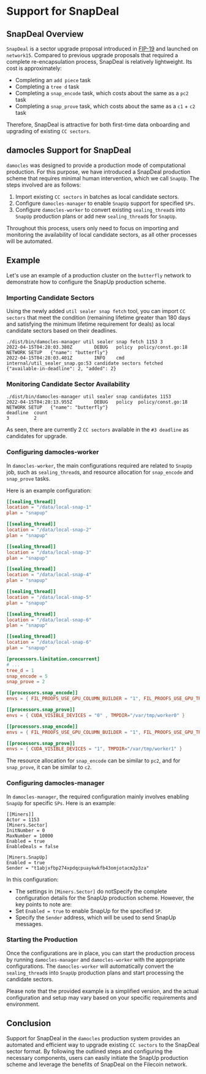 # Support for SnapDeal

## SnapDeal Overview
`SnapDeal` is a sector upgrade proposal introduced in [FIP-19](https://github.com/filecoin-project/FIPs/blob/master/FIPS/fip-0019.md) and launched on `network15`. Compared to previous upgrade proposals that required a complete re-encapsulation process, SnapDeal is relatively lightweight. Its cost is approximately:
- Completing an `add piece` task
- Completing a `tree d` task
- Completing a `snap_encode` task, which costs about the same as a `pc2` task
- Completing a `snap_prove` task, which costs about the same as a `c1` + `c2` task

Therefore, SnapDeal is attractive for both first-time data onboarding and upgrading of existing `CC sectors`.

## damocles Support for SnapDeal
`damocles` was designed to provide a production mode of computational production. For this purpose, we have introduced a SnapDeal production scheme that requires minimal human intervention, which we call `SnapUp`. The steps involved are as follows:

1. Import existing `CC sectors` in batches as local candidate sectors.
2. Configure `damocles-manager` to enable `SnapUp` support for specified `SPs`.
3. Configure `damocles-worker` to convert existing `sealing_thread`s into `SnapUp` production plans or add new `sealing_thread`s for `SnapUp`.

Throughout this process, users only need to focus on importing and monitoring the availability of local candidate sectors, as all other processes will be automated.

## Example
Let's use an example of a production cluster on the `butterfly` network to demonstrate how to configure the SnapUp production scheme.

### Importing Candidate Sectors
Using the newly added `util sealer snap fetch` tool, you can import `CC sectors` that meet the condition (remaining lifetime greater than 180 days and satisfying the minimum lifetime requirement for deals) as local candidate sectors based on their deadlines.
```
./dist/bin/damocles-manager util sealer snap fetch 1153 3
2022-04-15T04:28:03.380Z        DEBUG   policy  policy/const.go:18      NETWORK SETUP   {"name": "butterfly"}
2022-04-15T04:28:03.401Z        INFO    cmd     internal/util_sealer_snap.go:53 candidate sectors fetched        {"available-in-deadline": 2, "added": 2}
```

### Monitoring Candidate Sector Availability
```
./dist/bin/damocles-manager util sealer snap candidates 1153
2022-04-15T04:28:13.955Z        DEBUG   policy  policy/const.go:18      NETWORK SETUP   {"name": "butterfly"}
deadline  count
3         2
```
As seen, there are currently 2 `CC sectors` available in the `#3 deadline` as candidates for upgrade.

### Configuring damocles-worker
In `damocles-worker`, the main configurations required are related to `SnapUp` job, such as `sealing_thread`s, and resource allocation for `snap_encode` and `snap_prove` tasks.

Here is an example configuration:
```toml
[[sealing_thread]]
location = "/data/local-snap-1"
plan = "snapup"

[[sealing_thread]]
location = "/data/local-snap-2"
plan = "snapup"

[[sealing_thread]]
location = "/data/local-snap-3"
plan = "snapup"

[[sealing_thread]]
location = "/data/local-snap-4"
plan = "snapup"

[[sealing_thread]]
location = "/data/local-snap-5"
plan = "snapup"

[[sealing_thread]]
location = "/data/local-snap-6"
plan = "snapup"

[[sealing_thread]]
location = "/data/local-snap-6"
plan = "snapup"

[processors.limitation.concurrent]
# ...
tree_d = 1
snap_encode = 5
snap_prove = 2

[[processors.snap_encode]]
envs = { FIL_PROOFS_USE_GPU_COLUMN_BUILDER = "1", FIL_PROOFS_USE_GPU_TREE_BUILDER = "1", CUDA_VISIBLE_DEVICES = "0", TMPDIR="/var/tmp/worker0" }

[[processors.snap_prove]]
envs = { CUDA_VISIBLE_DEVICES = "0" , TMPDIR="/var/tmp/worker0" }

[[processors.snap_encode]]
envs = { FIL_PROOFS_USE_GPU_COLUMN_BUILDER = "1", FIL_PROOFS_USE_GPU_TREE_BUILDER = "1", CUDA_VISIBLE_DEVICES = "0", TMPDIR="/var/tmp/worker1" }

[[processors.snap_prove]]
envs = { CUDA_VISIBLE_DEVICES = "1", TMPDIR="/var/tmp/worker1" }
```

The resource allocation for `snap_encode` can be similar to `pc2`, and for `snap_prove`, it can be similar to `c2`.

### Configuring damocles-manager
In `damocles-manager`, the required configuration mainly involves enabling `SnapUp` for specific `SPs`. Here is an example:

```
[[Miners]]
Actor = 1153
[Miners.Sector]
InitNumber = 0
MaxNumber = 10000
Enabled = true
EnableDeals = false

[Miners.SnapUp]
Enabled = true
Sender = "t1abjxfbp274xpdqcpuaykwkfb43omjotacm2p3za"
```

In this configuration:
- The settings in `[Miners.Sector]` do notSpecify the complete configuration details for the SnapUp production scheme. However, the key points to note are:
- Set `Enabled = true` to enable SnapUp for the specified `SP`.
- Specify the `Sender` address, which will be used to send SnapUp messages.

### Starting the Production
Once the configurations are in place, you can start the production process by running `damocles-manager` and `damocles-worker` with the appropriate configurations. The `damocles-worker` will automatically convert the `sealing_thread`s into `SnapUp` production plans and start processing the candidate sectors.

Please note that the provided example is a simplified version, and the actual configuration and setup may vary based on your specific requirements and environment.

## Conclusion
Support for SnapDeal in the `damocles` production system provides an automated and efficient way to upgrade existing `CC sectors` to the SnapDeal sector format. By following the outlined steps and configuring the necessary components, users can easily initiate the SnapUp production scheme and leverage the benefits of SnapDeal on the Filecoin network.
